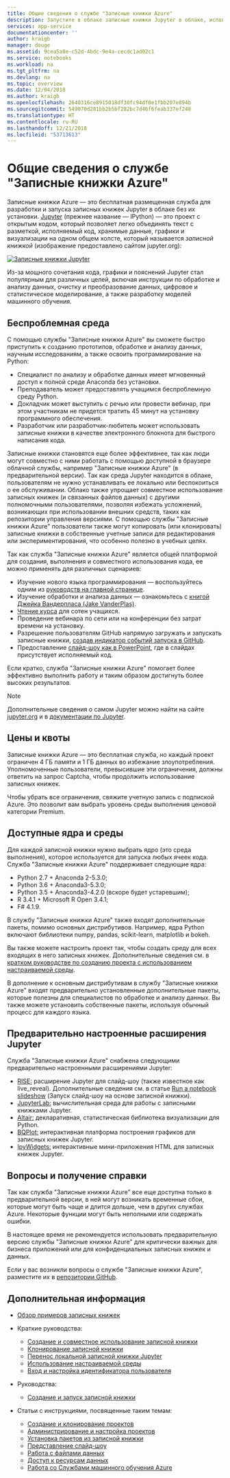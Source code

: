 ```yaml
---
title: Общие сведения о службе "Записные книжки Azure"
description: Запустите в облаке записные книжки Jupyter в облаке, используя бесплатную службу "Записные книжки Azure", не требующую настройки.
services: app-service
documentationcenter: ''
author: kraigb
manager: douge
ms.assetid: 9cea5a8e-c52d-4bdc-9e4a-cecdc1ad02c1
ms.service: notebooks
ms.workload: na
ms.tgt_pltfrm: na
ms.devlang: na
ms.topic: overview
ms.date: 12/04/2018
ms.author: kraigb
ms.openlocfilehash: 2640316ce8915018df30fc94df0e1fbb207e894b
ms.sourcegitcommit: 549070d281bb2b5bf282bc7d46f6feab337ef248
ms.translationtype: HT
ms.contentlocale: ru-RU
ms.lasthandoff: 12/21/2018
ms.locfileid: "53713613"
---
```

# <a name="overview-of-azure-notebooks"></a>Общие сведения о службе "Записные книжки Azure"

Записные книжки Azure — это бесплатная размещенная служба для разработки и запуска записных книжек Jupyter в облаке без их установки. [Jupyter](https://jupyter.org/) (прежнее название — IPython) — это проект с открытым кодом, который позволяет легко объединять текст с разметкой, исполняемый код, хранимые данные, графики и визуализации на одном общем холсте, который называется *записной книжкой* (изображение предоставлено сайтом jupyter.org):

[![](https://jupyter.org/assets/jupyterpreview.png "Записные книжки Jupyter")](https://jupyter.org/assets/jupyterpreview.png#lightbox)

Из-за мощного сочетания кода, графики и пояснений Jupyter стал популярным для различных целей, включая инструкции по обработке и анализу данных, очистку и преобразование данных, цифровое и статистическое моделирование, а также разработку моделей машинного обучения.

## <a name="hassle-free-experience"></a>Беспроблемная среда

С помощью службы "Записные книжки Azure" вы сможете быстро приступить к созданию прототипов, обработке и анализу данных, научным исследованиям, а также освоить программирование на Python:

- Специалист по анализу и обработке данных имеет мгновенный доступ к полной среде Anaconda без установки.
- Преподаватель может предоставлять учащимся беспроблемную среду Python.
- Докладчик может выступить с речью или провести вебинар, при этом участникам не придется тратить 45 минут на установку программного обеспечения.
- Разработчик или разработчик-любитель может использовать записные книжки в качестве электронного блокнота для быстрого написания кода.

Записные книжки становятся еще более эффективнее, так как люди могут совместно с ними работать с помощью доступной в браузере облачной службы, например "Записные книжки Azure" (в предварительной версии). Так как среда Jupyter находится в облаке, пользователям не нужно устанавливать ее локально или беспокоиться о ее обслуживании. Облако также упрощает совместное использование записных книжек (и связанных файлов данных) с другими полномочными пользователями, позволяя избежать усложнений, возникающих при использовании внешних средств, таких как репозитории управления версиями. С помощью службы "Записные книжки Azure" пользователи также могут копировать (или клонировать) записные книжки в собственные учетные записи для редактирования или экспериментирования, что особенно полезно в учебных целях.

Так как служба "Записные книжки Azure" является общей платформой для создания, выполнения и совместного использования кода, ее можно применять для различных сценариев:

- Изучение нового языка программирования — воспользуйтесь одним из [руководств на главной странице](https://notebooks.azure.com/Microsoft/projects/samples/html/Introduction%20to%20Python.ipynb).
- Изучение обработки и анализа данных — ознакомьтесь с [книгой Джейка Вандерпласа (Jake VanderPlas)](https://notebooks.azure.com/jakevdp/projects/PythonDataScienceHandbook).
- [Чтение курса](https://notebooks.azure.com/garth-wells/projects/CUED-IA-Computing-Michaelmas) для сотен учащихся.
- Проведение вебинара по сети или на конференции без затрат времени на установку. 
- Разрешение пользователям GitHub напрямую загружать и запускать записные книжки, [создав индикатор событий запуска в GitHub](https://notebooks.azure.com/help/projects/sharing/create-a-github-badge).
- Предоставление [слайд-шоу как в PowerPoint](https://notebooks.azure.com/help/jupyter-notebooks/slides), где в слайдах присутствует исполняемый код.

Если кратко, служба "Записные книжки Azure" помогает более эффективно выполнить работу и таким образом достигнуть более высоких результатов.

> [!Note]
> Дополнительные сведения о самом Jupyter можно найти на сайте [jupyter.org](https://jupyter.org/) и в [документации по Jupyter](https://jupyter-notebook.readthedocs.io/en/latest/).

## <a name="pricing-and-quotas"></a>Цены и квоты

Записные книжки Azure — это бесплатная служба, но каждый проект ограничен 4 ГБ памяти и 1 ГБ данных во избежание злоупотребления. Уполномоченные пользователи, превысившие эти ограничения, должны ответить на запрос Captcha, чтобы продолжить использование записных книжек.

Чтобы убрать все ограничения, свяжите учетную запись с подпиской Azure. Это позволит вам выбрать уровень среды выполнения ценовой категории Premium.

## <a name="available-kernels-and-environments"></a>Доступные ядра и среды

Для каждой записной книжки нужно выбрать ядро (это среда выполнения), которое используется для запуска любых ячеек кода. Служба "Записные книжки Azure" поддерживает следующие ядра:

- Python 2.7 + Anaconda 2-5.3.0;
- Python 3.6 + Anaconda3-5.3.0;
- Python 3.5 + Anaconda3-4.2.0 (вскоре будет устаревшим);
- R 3.4.1 + Microsoft R Open 3.4.1;
- F# 4.1.9.

В службу "Записные книжки Azure" также входят дополнительные пакеты, помимо основных дистрибутивов. Например, ядра Python включают библиотеки numpy, pandas, scikit-learn, matplotlib и bokeh.

Вы также можете настроить проект так, чтобы создать среду для всех входящих в него записных книжек. Дополнительные сведения см. в [кратком руководстве по созданию проекта с использованием настраиваемой среды](quickstart-create-jupyter-notebook-project-environment.md).

В дополнение к основным дистрибутивам в службу "Записные книжки Azure" входят предварительно установленные дополнительные пакеты, которые полезны для специалистов по обработке и анализу данных. Вы также можете установить собственные пакеты, используя обычный процесс для каждого языка.

## <a name="pre-configured-jupyter-extensions"></a>Предварительно настроенные расширения Jupyter

Служба "Записные книжки Azure" снабжена следующими предварительно настроенными расширениями Jupyter:

- [RISE:](https://github.com/damianavila/RISE) расширение Jupyter для слайд-шоу (также известное как live_reveal). Дополнительные сведения см. в статье [Run a notebook slideshow](present-jupyter-notebooks-slideshow.md) (Запуск слайд-шоу на основе записной книжки).
- [JupyterLab:](https://github.com/jupyterlab/jupyterlab) вычислительная среда для работы с записными книжками Jupyter.
- [Altair:](https://github.com/ellisonbg/altair) декларативная, статистическая библиотека визуализации для Python.
- [BQPlot:](https://github.com/bloomberg/bqplot) интерактивная платформа построения графиков для записных книжек Jupyter.
- [IpyWidgets:](https://github.com/jupyter-widgets/ipywidgets) интерактивные мини-приложения HTML для записных книжек Jupyter.

## <a name="issues-and-getting-help"></a>Вопросы и получение справки

Так как служба "Записные книжки Azure" все еще доступна только в предварительной версии, в ней могут возникать временные сбои, которые могут быть чаще и длится дольше, чем в других службах Azure. Некоторые функции могут быть неполными или содержать ошибки.

В настоящее время не рекомендуется использовать предварительную версию службы "Записные книжки Azure" для критически важных для бизнеса приложений или для конфиденциальных записных книжек и данных.

Если у вас возникли вопросы о службе "Записные книжки Azure", разместите их в [репозитории GitHub](https://github.com/Microsoft/AzureNotebooks/issues).

## <a name="next-steps"></a>Дополнительная информация  

- [Обзор примеров записных книжек](azure-notebooks-samples.md)

- Краткие руководства:

  - [Создание и совместное использование записной книжки](quickstart-create-share-jupyter-notebook.md)
  - [Клонирование записной книжки](quickstart-clone-jupyter-notebook.md)
  - [Перенос локальной записной книжки Jupyter](quickstart-migrate-local-jupyter-notebook.md)
  - [Использование настраиваемой среды](quickstart-create-jupyter-notebook-project-environment.md)
  - [Вход и настройка идентификатора пользователя](quickstart-sign-in-azure-notebooks.md)

- Руководства:

  - [Создание и запуск записной книжки](tutorial-create-run-jupyter-notebook.md  )

- Статьи с инструкциями, посвященные таким темам:
  
  - [Создание и клонирование проектов](create-clone-jupyter-notebooks.md)
  - [Администрирование и настройка проектов](configure-manage-azure-notebooks-projects.md)
  - [Установка пакетов из записной книжки](install-packages-jupyter-notebook.md)
  - [Представление слайд-шоу](present-jupyter-notebooks-slideshow.md)
  - [Работа с файлами данных](work-with-project-data-files.md)
  - [Доступ к ресурсам данных](access-data-resources-jupyter-notebooks.md)
  - [Работа со Службами машинного обучения Azure](use-machine-learning-services-jupyter-notebooks.md)

